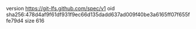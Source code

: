 version https://git-lfs.github.com/spec/v1
oid sha256:478d4af9f61df931f9ec66d135dadd637ad009f40be3a6165ff07f655ffe79d4
size 616
